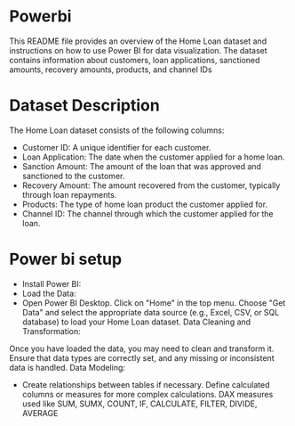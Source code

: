 # Powerbi
This README file provides an overview of the Home Loan dataset and instructions on how to use Power BI for data visualization. The dataset contains information about customers, loan applications, sanctioned amounts, recovery amounts, products, and channel IDs
# Dataset Description
The Home Loan dataset consists of the following columns:

* Customer ID: A unique identifier for each customer.
* Loan Application: The date when the customer applied for a home loan.
* Sanction Amount: The amount of the loan that was approved and sanctioned to the customer.
* Recovery Amount: The amount recovered from the customer, typically through loan repayments.
* Products: The type of home loan product the customer applied for.
* Channel ID: The channel through which the customer applied for the loan.
# Power bi setup
* Install Power BI: 
* Load the Data:
* Open Power BI Desktop.
Click on "Home" in the top menu.
Choose "Get Data" and select the appropriate data source (e.g., Excel, CSV, or SQL database) to load your Home Loan dataset.
Data Cleaning and Transformation:

Once you have loaded the data, you may need to clean and transform it. Ensure that data types are correctly set, and any missing or inconsistent data is handled.
Data Modeling:

* Create relationships between tables if necessary.
Define calculated columns or measures for more complex calculations.
DAX measures used like SUM, SUMX, COUNT, IF, CALCULATE, FILTER, DIVIDE, AVERAGE
